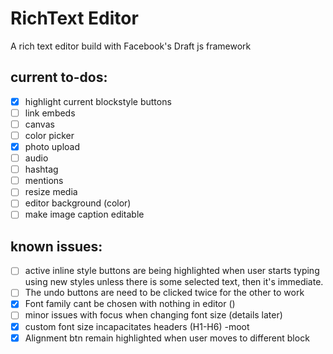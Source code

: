 # RichText Editor
A rich text editor build with Facebook's Draft js framework

## current to-dos:
- [x] highlight current blockstyle buttons
- [ ] link embeds
- [ ] canvas
- [ ] color picker
- [x] photo upload
- [ ] audio
- [ ] hashtag
- [ ] mentions
- [ ] resize media
- [ ] editor background (color)
- [ ] make image caption editable

## known issues:
- [ ] active inline style buttons are being highlighted when user starts typing using new styles unless there is some selected text, then it's immediate.
- [ ] The undo buttons are need to be clicked twice for the other to work
- [x] Font family cant be chosen with nothing in editor ()
- [ ] minor issues with focus when changing font size (details later)
- [x] custom font size incapacitates headers (H1-H6) -moot
- [x] Alignment btn remain highlighted when user moves to different block 
